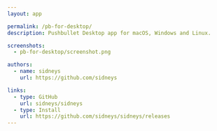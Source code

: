 ```yaml
---
layout: app

permalink: /pb-for-desktop/
description: Pushbullet Desktop app for macOS, Windows and Linux.

screenshots:
  - pb-for-desktop/screenshot.png

authors:
  - name: sidneys
    url: https://github.com/sidneys

links:
  - type: GitHub
    url: sidneys/sidneys
  - type: Install
    url: https://github.com/sidneys/sidneys/releases
---
```

